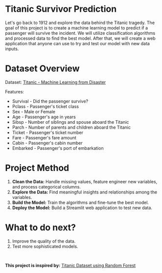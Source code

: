 # Titanic Survivor Prediction
Let's go back to 1912 and explore the data behind the Titanic tragedy. The goal of this project is to create a machine learning model to predict if a passenger will survive the incident. We will utilize classification algorithms and processed data to find the best model. After that, we will create a web application that anyone can use to try and test our model with new data inputs.

# Dataset Overview
Dataset: [Titanic - Machine Learning from Disaster](https://www.kaggle.com/competitions/titanic/data)

Features:
* Survival - Did the passenger survive?
* Pclass - Passenger's ticket class
* Sex - Male or Female
* Age - Passenger's age in years
* Sibsp - Number of siblings and spouse aboard the Titanic
* Parch - Number of parents and children aboard the Titanic
* Ticket - Passenger's ticket number
* Fare - Passenger's fare amount
* Cabin - Passenger's cabin number
* Embarked - Passenger's port of embarkation

# Project Method
1. **Clean the Data:** Handle missing values, feature engineer new variables, and process categorical columns.
2. **Explore the Data:** Find meaningful insights and relationships among the variables.
3. **Build the Model:** Train the algorithms and fine-tune the best model.
4. **Deploy the Model:** Build a Streamlit web application to test new data.

# What to do next?
1. Improve the quality of the data.
2. Test more sophisticated models.

<br>

**This project is inspired by:** [Titanic Dataset using Random Forest](https://www.kaggle.com/code/murtadhanajim/80-in-titanic-dataset-using-random-forests/notebook)
